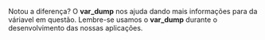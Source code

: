 Notou a diferença? O **var_dump** nos ajuda dando mais informações para da váriavel em questão. Lembre-se usamos o **var_dump** durante o desenvolvimento das nossas aplicações.